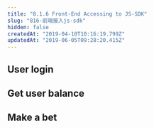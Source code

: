 ```yaml
---
title: "8.1.6 Front-End Accessing to JS-SDK"
slug: "816-前端接入js-sdk"
hidden: false
createdAt: "2019-04-10T10:16:19.799Z"
updatedAt: "2019-06-05T09:28:20.415Z"
---
```

## User login

## Get user balance

## Make a bet